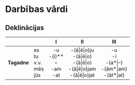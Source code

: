 Darbības vārdi
==============

Deklinācijas
------------

| | | I | II | III |
|---|---|:-:|:-:|:-:|
|**Tagadne**|es<br>tu<br>v.v.<br>mēs<br>jūs|-u<br>-(i)\*\*<br>–<br>-am<br>-at|-(ā\|ē\|o)ju<br>-(ā\|ē\|o)<br>-(ā\|ē\|o)<br>-(ā\|ē\|o)jam<br>-(ā\|ē\|o)jat|-u<br>-i<br>-(a\*\|–)<br>-(ām\*\|am)<br>-(āt\*\|at)|
